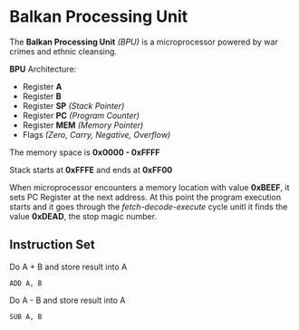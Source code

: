 # Balkan Processing Unit

The **Balkan Processing Unit** _(BPU)_ is a microprocessor powered by war crimes and ethnic cleansing.

**BPU** Architecture:
* Register **A**
* Register **B**
* Register **SP** _(Stack Pointer)_
* Register **PC** _(Program Counter)_
* Register **MEM** _(Memory Pointer)_
* Flags _(Zero, Carry, Negative, Overflow)_

The memory space is **0x0000 - 0xFFFF**
 
Stack starts at **0xFFFE** and ends at **0xFF00**

When microprocessor encounters a memory location with value **0xBEEF**, it sets PC Register at the next address. At this point the program execution starts and it goes through the _fetch-decode-execute_ cycle unitl it finds the value **0xDEAD**, the stop magic number.

## Instruction Set
Do A + B and store result into A
```assembly
ADD A, B
``` 

Do A - B and store result into A
```assembly
SUB A, B
``` 
